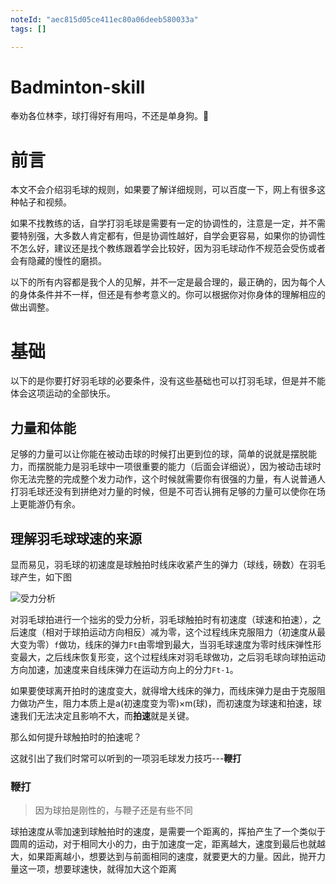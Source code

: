 ```yaml
---
noteId: "aec815d05ce411ec80a06deeb580033a"
tags: []

---
```


# Badminton-skill
奉劝各位林李，球打得好有用吗，不还是单身狗。🐶

# 前言

本文不会介绍羽毛球的规则，如果要了解详细规则，可以百度一下，网上有很多这种帖子和视频。

如果不找教练的话，自学打羽毛球是需要有一定的协调性的，注意是一定，并不需要特别强，大多数人肯定都有，但是协调性越好，自学会更容易，如果你的协调性不怎么好，建议还是找个教练跟着学会比较好，因为羽毛球动作不规范会受伤或者会有隐藏的慢性的磨损。

以下的所有内容都是我个人的见解，并不一定是最合理的，最正确的，因为每个人的身体条件并不一样，但还是有参考意义的。你可以根据你对你身体的理解相应的做出调整。

#  基础

以下的是你要打好羽毛球的必要条件，没有这些基础也可以打羽毛球，但是并不能体会这项运动的全部快乐。

## 力量和体能

足够的力量可以让你能在被动击球的时候打出更到位的球，简单的说就是摆脱能力，而摆脱能力是羽毛球中一项很重要的能力（后面会详细说），因为被动击球时你无法完整的完成整个发力动作，这个时候就需要你有很强的力量，有人说普通人打羽毛球还没有到拼绝对力量的时候，但是不可否认拥有足够的力量可以使你在场上更能游仍有余。



## 理解羽毛球球速的来源

显而易见，羽毛球的初速度是球触拍时线床收紧产生的弹力（球线，磅数）在羽毛球产生，如下图

![受力分析](https://rainsin-1305486451.file.myqcloud.com/img/webp/%E5%8F%97%E5%8A%9B%E5%88%86%E6%9E%90.webp)



对羽毛球拍进行一个拙劣的受力分析，羽毛球触拍时有初速度（球速和拍速），之后速度（相对于球拍运动方向相反）减为零，这个过程线床克服阻力（初速度从最大变为零）`f`做功，线床的弹力`Ft`由零增到最大，当羽毛球速度为零时线床弹性形变最大，之后线床恢复形变，这个过程线床对羽毛球做功，之后羽毛球向球拍运动方向加速，加速度来自线床弹力在运动方向上的分力`Ft-1`。

如果要使球离开拍时的速度变大，就得增大线床的弹力，而线床弹力是由于克服阻力做功产生，阻力本质上是a(初速度变为零)×m(球)，而初速度为球速和拍速，球速我们无法决定且影响不大，而**拍速**就是关键。

那么如何提升球触拍时的拍速呢？

这就引出了我们时常可以听到的一项羽毛球发力技巧---**鞭打**

### 鞭打

> 因为球拍是刚性的，与鞭子还是有些不同

球拍速度从零加速到球触拍时的速度，是需要一个距离的，挥拍产生了一个类似于圆周的运动，对于相同大小的力，由于加速度一定，距离越大，速度到最后也就越大，如果距离越小，想要达到与前面相同的速度，就要更大的力量。因此，抛开力量这一项，想要球速快，就得加大这个距离





